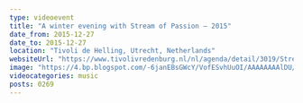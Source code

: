 ```yaml
---
type: videoevent
title: "A winter evening with Stream of Passion — 2015"
date_from: 2015-12-27
date_to: 2015-12-27
location: "Tivoli de Helling, Utrecht, Netherlands"
websiteUrl: "https://www.tivolivredenburg.nl/nl/agenda/detail/3019/Stream_of_Passion"
image: "https://4.bp.blogspot.com/-6janEBsGWcY/VofESvhUuOI/AAAAAAAAlDU/jFOAGHTBU_g/s1600/dsc01613.picasaweb.jpg"
videocategories: music
posts: 0269
---
```

